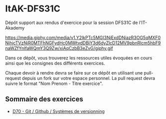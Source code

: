 # ItAK-DFS31C

Dépôt support aux rendus d'exercice pour la session DFS31C de l'IT-Akademy

https://media.giphy.com/media/v1.Y2lkPTc5MGI3NjExdDNiazR3OG5qMXF0NjhjcTVzNjR0MTFhNGFydHc0MWtvdDBjY3d6dyZlcD12MV9pbnRlcm5hbF9naWZfYnlfaWQmY3Q9Zw/xiAqCzbB3eZvG/giphy.gif

Dans ce dépôt, vous trouverez les ressources utiles évoquées en cours ainsi que les consignes des différents exercices.

Chaque devoir à rendre devra se faire sur ce dépôt en utilisant une pull-request depuis un fork sur votre espace personnel.
La pull request devra suivre le format "Nom Prenom - Titre exercice".

## Sommaire des exercices

  - [D70 - Git / Github / Systèmes de versionning](D70_Git/Exercices.md)
